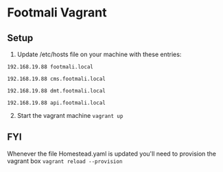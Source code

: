 # Footmali Vagrant

## Setup
1. Update /etc/hosts file on your machine with these entries:

``` 192.168.19.88 footmali.local ```

``` 192.168.19.88 cms.footmali.local ```

``` 192.168.19.88 dmt.footmali.local ```

``` 192.168.19.88 api.footmali.local ```

2. Start the vagrant machine  ` vagrant up `

## FYI
Whenever the file Homestead.yaml is updated you'll need to provision the vagrant box
``` vagrant reload --provision ```
